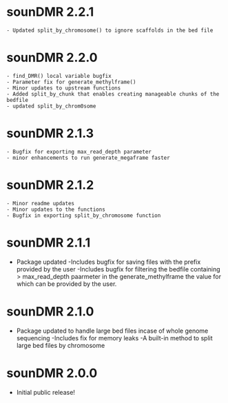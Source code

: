 # sounDMR 2.2.1
	- Updated split_by_chromosome() to ignore scaffolds in the bed file

# sounDMR 2.2.0
	- find_DMR() local variable bugfix
	- Parameter fix for generate_methylframe() 
	- Minor updates to upstream functions
	- Added split_by_chunk that enables creating manageable chunks of the bedfile
	- updated split_by_chrom0some

# sounDMR 2.1.3
	- Bugfix for exporting max_read_depth parameter
	- minor enhancements to run generate_megaframe faster

# sounDMR 2.1.2

	- Minor readme updates
	- Minor updates to the functions
	- Bugfix in exporting split_by_chromosome function 

# sounDMR 2.1.1

* Package updated 
	-Includes bugfix for saving files with the prefix provided by the user
	-Includes bugfix for filtering the bedfile containing > max_read_depth paarmeter in the generate_methylframe the value for which can be provided by the user. 
	
# sounDMR 2.1.0

* Package updated to handle large bed files incase of whole genome sequencing
	-Includes fix for memory leaks
	-A built-in method to split large bed files by chromosome

# sounDMR 2.0.0

* Initial public release!
